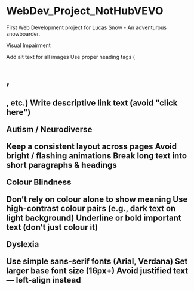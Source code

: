 # WebDev_Project_NotHubVEVO
First Web Development project for Lucas Snow - An adventurous snowboarder.

Visual Impairment

Add alt text for all images
Use proper heading tags (<h1>, <h2>, etc.)
Write descriptive link text (avoid "click here")

Autism / Neurodiverse

Keep a consistent layout across pages
Avoid bright / flashing animations
Break long text into short paragraphs & headings

Colour Blindness

Don’t rely on colour alone to show meaning
Use high-contrast colour pairs (e.g., dark text on light background)
Underline or bold important text (don’t just colour it)

Dyslexia

Use simple sans-serif fonts (Arial, Verdana)
Set larger base font size (16px+)
Avoid justified text — left-align instead

